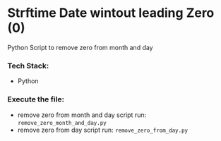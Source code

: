 # Strftime Date wintout leading Zero (0)
 Python Script to remove zero from month and day 

 
### Tech Stack:
+ Python

### Execute the file:
+ remove zero from month and day script run: `remove_zero_month_and_day.py`
+ remove zero from day script run: `remove_zero_from_day.py`